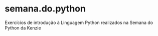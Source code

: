 # semana.do.python

Exercícios de introdução à Linguagem Python realizados na Semana do Python da Kenzie